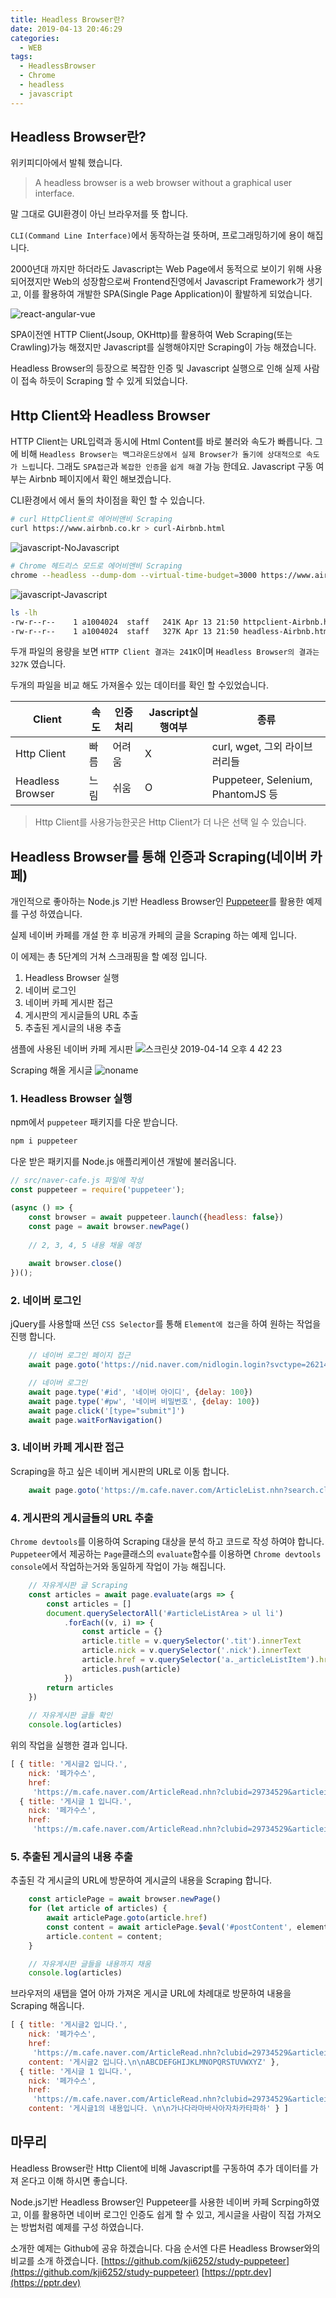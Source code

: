```yaml
---
title: Headless Browser란?
date: 2019-04-13 20:46:29
categories:
  - WEB
tags: 
  - HeadlessBrowser
  - Chrome
  - headless
  - javascript
---
```


## Headless Browser란?

위키피디아에서 발췌 했습니다.
> A headless browser is a web browser without a graphical user interface.

말 그대로 GUI환경이 아닌 브라우저를 뜻 합니다.

`CLI(Command Line Interface)`에서 동작하는걸 뜻하며, 프로그래밍하기에 용이 해집니다.

2000년대 까지만 하더라도 Javascript는 Web Page에서 동적으로 보이기 위해 사용 되어졌지만 Web의 성장함으로써 Frontend진영에서 Javascript Framework가 생기고, 이를 활용하여 개발한 SPA(Single Page Application)이 활발하게 되었습니다.

![react-angular-vue](https://user-images.githubusercontent.com/6037055/56088632-a0bcc100-5ebf-11e9-9ed2-db36b58c6a35.png)

SPA이전엔 HTTP Client(Jsoup, OKHttp)를 활용하여 Web Scraping(또는 Crawling)가능 해졌지만 Javascript를 실행해야지만 Scraping이 가능 해졌습니다.

Headless Browser의 등장으로 복잡한 인증 및 Javascript 실행으로 인해 실제 사람이 접속 하듯이 Scraping 할 수 있게 되었습니다.

## Http Client와 Headless Browser
HTTP Client는 URL입력과 동시에 Html Content를 바로 불러와 속도가 빠릅니다. 그에 비해 `Headless Browser는 백그라운드상에서 실제 Browser가 돌기에 상대적으로 속도가 느립`니다. 그래도 `SPA접근`과 `복잡한 인증`을 `쉽게 해결` 가능 한데요. 
Javascript 구동 여부는 Airbnb 페이지에서 확인 해보겠습니다.

CLI환경에서 에서 둘의 차이점을 확인 할 수 있습니다.
```bash
# curl HttpClient로 에어비앤비 Scraping
curl https://www.airbnb.co.kr > curl-Airbnb.html
```
![javascript-NoJavascript](https://user-images.githubusercontent.com/6037055/56453086-2e445900-6377-11e9-8727-dccd79463cf2.png)

```bash
# Chrome 헤드리스 모드로 에어비앤비 Scraping
chrome --headless --dump-dom --virtual-time-budget=3000 https://www.airbnb.co.kr > headless-Airbnb.html
```
![javascript-Javascript](https://user-images.githubusercontent.com/6037055/56453083-297fa500-6377-11e9-9765-361264370b7f.png)

```bash
ls -lh
-rw-r--r--    1 a1004024  staff   241K Apr 13 21:50 httpclient-Airbnb.html
-rw-r--r--    1 a1004024  staff   327K Apr 13 21:50 headless-Airbnb.html
```
두개 파일의 용량을 보면 `HTTP Client 결과는 241K`이며 `Headless Browser의 결과는 327K` 였습니다.

두개의 파일을 비교 해도 가져올수 있는 데이터를 확인 할 수있었습니다.

Client | 속도 | 인증처리 | Jascript실행여부 | 종류
--- | --- | --- | --- | ---
Http Client | 빠름 | 어려움 | X | curl, wget, 그외 라이브러리들
Headless Browser | 느림 | 쉬움 | O | Puppeteer, Selenium, PhantomJS 등

> Http Client를 사용가능한곳은 Http Client가 더 나은 선택 일 수 있습니다.

## Headless Browser를 통해 인증과 Scraping(네이버 카페)
개인적으로 좋아하는 Node.js 기반 Headless Browser인 [Puppeteer](https://pptr.dev)를 활용한 예제를 구성 하였습니다. 

실제 네이버 카페를 개설 한 후 비공개 카페의 글을 Scraping 하는 예제 입니다.

이 에제는 총 5단계의 거쳐 스크래핑을 할 예정 입니다.

1. Headless Browser 실행
2. 네이버 로그인
3. 네이버 카페 게시판 접근
4. 게시판의 게시글들의 URL 추출
5. 추출된 게시글의 내용 추출

샘플에 사용된 네이버 카페 게시판
![스크린샷 2019-04-14 오후 4 42 23](https://user-images.githubusercontent.com/6037055/56089853-63166300-5ed4-11e9-80c6-3ec21da2e842.png)

Scraping 해올 게시글
![noname](https://user-images.githubusercontent.com/6037055/56089871-95c05b80-5ed4-11e9-973b-0b5f4388b90f.png)

### 1. Headless Browser 실행

npm에서 `puppeteer` 패키지를 다운 받습니다.
```bash
npm i puppeteer
```

다운 받은 패키지를 Node.js 애플리케이션 개발에 불러옵니다.
```javascript
// src/naver-cafe.js 파일에 작성
const puppeteer = require('puppeteer');

(async () => {
    const browser = await puppeteer.launch({headless: false})
    const page = await browser.newPage()
    
    // 2, 3, 4, 5 내용 채울 예정
    
    await browser.close()
})();
```

### 2. 네이버 로그인
jQuery를 사용할때 쓰던 `CSS Selector`를 통해 `Element에 접근`을 하여 원하는 작업을 진행 합니다.
```javascript
    // 네이버 로그인 페이지 접근
    await page.goto('https://nid.naver.com/nidlogin.login?svctype=262144&url=http://m.naver.com/aside/')

    // 네이버 로그인
    await page.type('#id', '네이버 아이디', {delay: 100})
    await page.type('#pw', '네이버 비밀번호', {delay: 100})
    await page.click('[type="submit"]')
    await page.waitForNavigation()
```

### 3. 네이버 카페 게시판 접근
Scraping을 하고 싶은 네이버 게시판의 URL로 이동 합니다.
```javascript
    await page.goto('https://m.cafe.naver.com/ArticleList.nhn?search.clubid=29734529&search.menuid=1&search.boardtype=L')
```
 
### 4. 게시판의 게시글들의 URL 추출
`Chrome devtools`를 이용하여 Scraping 대상을 분석 하고 코드로 작성 하여야 합니다.
`Puppeteer`에서 제공하는 `Page`클래스의 `evaluate`함수를 이용하면 `Chrome devtools console`에서 작업하는거와 동일하게 작업이 가능 해집니다.
```javascript
    // 자유게시판 글 Scraping
    const articles = await page.evaluate(args => {
        const articles = []
        document.querySelectorAll('#articleListArea > ul li')
            .forEach((v, i) => {
                const article = {}
                article.title = v.querySelector('.tit').innerText
                article.nick = v.querySelector('.nick').innerText
                article.href = v.querySelector('a._articleListItem').href
                articles.push(article)
            })
        return articles
    })
    
    // 자유게시판 글들 확인
    console.log(articles)
```

위의 작업을 실행한 결과 입니다.
```javascript
[ { title: '게시글2 입니다.',
    nick: '페가수스',
    href:
     'https://m.cafe.naver.com/ArticleRead.nhn?clubid=29734529&articleid=3&page=1&boardtype=L&menuid=1' },
  { title: '게시글 1 입니다.',
    nick: '페가수스',
    href:
     'https://m.cafe.naver.com/ArticleRead.nhn?clubid=29734529&articleid=2&page=1&boardtype=L&menuid=1' } ]
```

### 5. 추출된 게시글의 내용 추출
추출된 각 게시글의 URL에 방문하여 게시글의 내용을 Scraping 합니다.

```javascript
    const articlePage = await browser.newPage()
    for (let article of articles) {
        await articlePage.goto(article.href)
        const content = await articlePage.$eval('#postContent', element => element.innerText)
        article.content = content;
    }

    // 자유게시판 글들을 내용까지 채움
    console.log(articles)
```

브라우저의 새탭을 열어 아까 가져온 게시글 URL에 차례대로 방문하여 내용을 Scraping 해옵니다.

```javascript
[ { title: '게시글2 입니다.',
    nick: '페가수스',
    href:
     'https://m.cafe.naver.com/ArticleRead.nhn?clubid=29734529&articleid=3&page=1&boardtype=L&menuid=1',
    content: '게시글2 입니다.\n\nABCDEFGHIJKLMNOPQRSTUVWXYZ' },
  { title: '게시글 1 입니다.',
    nick: '페가수스',
    href:
     'https://m.cafe.naver.com/ArticleRead.nhn?clubid=29734529&articleid=2&page=1&boardtype=L&menuid=1',
    content: '게시글1의 내용입니다. \n\n가나다라마바사아자차카타파하' } ]
```

## 마무리
Headless Browser란 Http Client에 비해 Javascript를 구동하여 추가 데이터를 가져 온다고 이해 하시면 좋습니다.

Node.js기반 Headless Browser인 Puppeteer를 사용한 네이버 카페 Scrping하였고, 이를 활용하면 네이버 로그인 인증도 쉽게 할 수 있고, 게시글을 사람이 직접 가져오는 방법처럼 예제를 구성 하였습니다.

소개한 예제는 Github에 공유 하겠습니다. 
다음 순서엔 다른 Headless Browser와의 비교를 소개 하겠습니다.
[https://github.com/kji6252/study-puppeteer](https://github.com/kji6252/study-puppeteer)
[https://pptr.dev](https://pptr.dev)
